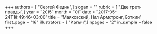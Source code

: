 +++
authors = [ "Сергей Федин",]
slogan = ""
rubric = [ "Две трети правды",]
year = "2015"
month = "01"
date = "2017-05-24T18:49:46+03:00"
title = "Маяковский, Нил Армстронг, Боткин"
first_page = "16"
illustrators = [ "Капыч",]
npages = "2"
in_sample = false
+++
